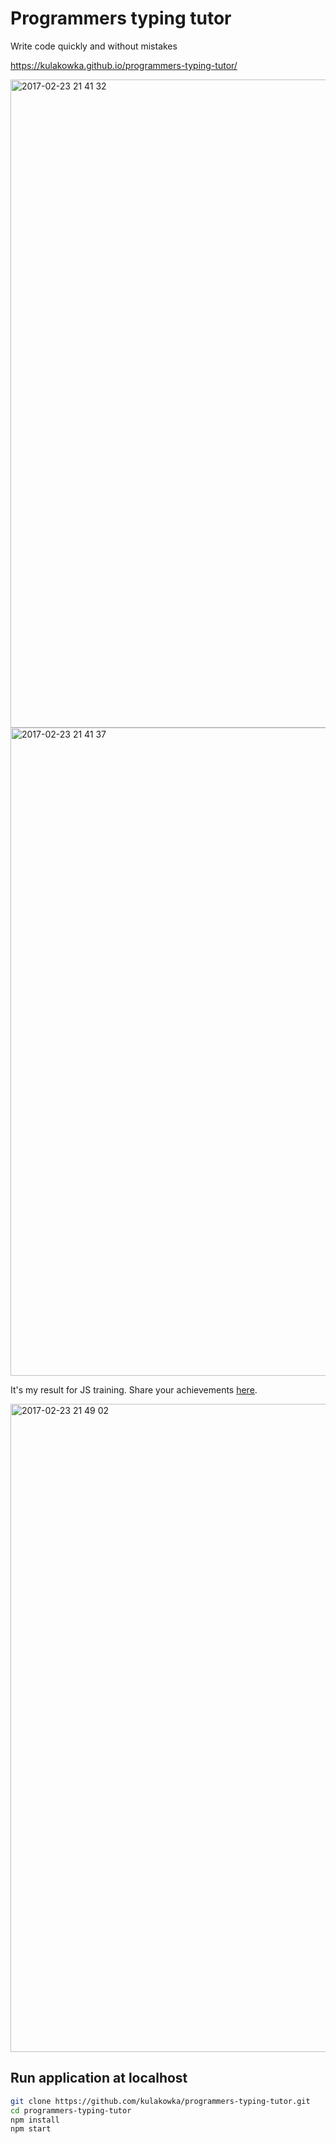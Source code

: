 # Programmers typing tutor

Write code quickly and without mistakes

https://kulakowka.github.io/programmers-typing-tutor/

<img width="1037" alt="2017-02-23 21 41 32" src="https://cloud.githubusercontent.com/assets/557190/23273933/fa9842c2-fa11-11e6-924c-7954e150a986.png">
<img width="1037" alt="2017-02-23 21 41 37" src="https://cloud.githubusercontent.com/assets/557190/23273934/fa993f38-fa11-11e6-9bd9-edde1471ad53.png">


It's my result for JS training. Share your achievements [here](https://github.com/kulakowka/programmers-typing-tutor/issues/1).

<img width="1037" alt="2017-02-23 21 49 02" src="https://cloud.githubusercontent.com/assets/557190/23273932/fa978634-fa11-11e6-934c-046bd5c58869.png">

## Run application at localhost

```bash
git clone https://github.com/kulakowka/programmers-typing-tutor.git
cd programmers-typing-tutor
npm install
npm start
```

